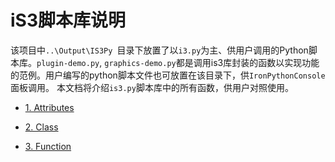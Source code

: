 # iS3脚本库说明

该项目中`..\Output\IS3Py `目录下放置了以`i3.py`为主、供用户调用的Python脚本库。`plugin-demo.py`, `graphics-demo.py`都是调用is3库封装的函数以实现功能的范例。用户编写的python脚本文件也可放置在该目录下，供`IronPythonConsole`面板调用。
本文档将介绍`is3.py`脚本库中的所有函数，供用户对照使用。

   * [1. Attributes](./Attributes.md)

   * [2. Class](./Class.md)

   * [3. Function](./Function.md)







